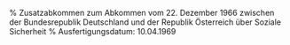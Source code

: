 % Zusatzabkommen zum Abkommen vom 22. Dezember 1966 zwischen der Bundesrepublik Deutschland und der Republik Österreich über Soziale Sicherheit
% Ausfertigungsdatum: 10.04.1969
 